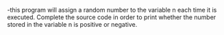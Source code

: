 -this program will assign a random number to the variable n each time it is executed. Complete the source code in order to print whether the number stored in the variable n is positive or negative.
